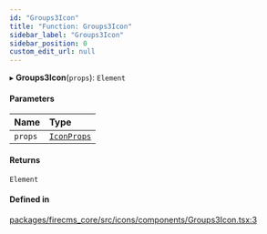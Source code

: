 ```yaml
---
id: "Groups3Icon"
title: "Function: Groups3Icon"
sidebar_label: "Groups3Icon"
sidebar_position: 0
custom_edit_url: null
---
```


▸ **Groups3Icon**(`props`): `Element`

#### Parameters

| Name | Type |
| :------ | :------ |
| `props` | [`IconProps`](../types/IconProps.md) |

#### Returns

`Element`

#### Defined in

[packages/firecms_core/src/icons/components/Groups3Icon.tsx:3](https://github.com/FireCMSco/firecms/blob/d45f3739/packages/firecms_core/src/icons/components/Groups3Icon.tsx#L3)

